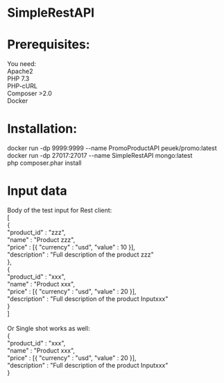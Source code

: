 # SimpleRestAPI

# Prerequisites:
You need:<br>
Apache2<br>
PHP 7.3<br>
PHP-cURL<br>
Composer >2.0<br>
Docker<br>

# Installation:
docker run -dp 9999:9999 --name PromoProductAPI peuek/promo:latest<br>
docker run -dp 27017:27017 --name SimpleRestAPI mongo:latest<br>
php composer.phar install<br>

# Input data
Body of the test input for Rest client:<br>
[<br>
  { <br>
    "product_id" : "zzz", <br>
    "name" : "Product zzz", <br>
    "price" : [{ "currency" : "usd", "value" : 10 }], <br>
    "description" : "Full description of the product zzz" <br>
  },<br>
  { <br>
    "product_id" : "xxx", <br>
    "name" : "Product xxx", <br>
    "price" : [{ "currency" : "usd", "value" : 20 }], <br>
    "description" : "Full description of the product Inputxxx" <br>
  }<br>
]<br>
<br>
Or Single shot works as well:<br>
{ <br>
    "product_id" : "xxx", <br>
    "name" : "Product xxx", <br>
    "price" : [{ "currency" : "usd", "value" : 20 }], <br>
    "description" : "Full description of the product Inputxxx" <br>
}<br>

